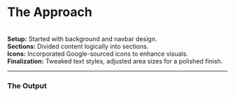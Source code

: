 <h1>The Approach</h1><br>
<b>Setup:</b> Started with background and navbar design.<br>
<b>Sections:</b> Divided content logically into sections.<br>
<b>Icons:</b> Incorporated Google-sourced icons to enhance visuals.<br>
<b>Finalization:</b> Tweaked text styles, adjusted area sizes for a polished finish.<br>
<hr>
<h3>The Output</h3><br>




